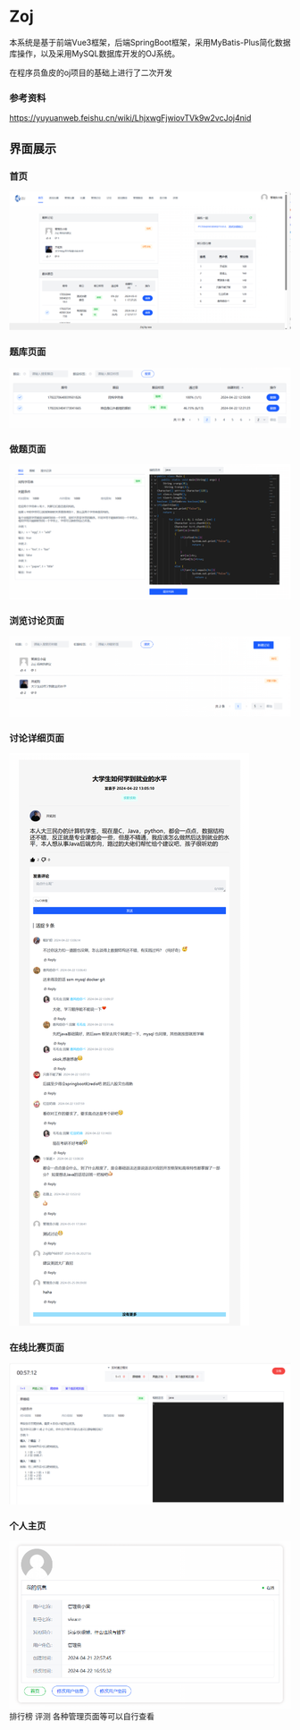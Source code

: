 # Zoj
本系统是基于前端Vue3框架，后端SpringBoot框架，采用MyBatis-Plus简化数据库操作，以及采用MySQL数据库开发的OJ系统。

在程序员鱼皮的oj项目的基础上进行了二次开发

### 参考资料
https://yuyuanweb.feishu.cn/wiki/LhjxwgFjwiovTVk9w2vcJoj4nid

## 界面展示
### 首页
![img_1.png](img/img_1.png)
### 题库页面
![img_2.png](img/img_2.png)
### 做题页面
![img_3.png](img/img_3.png)
### 浏览讨论页面
![img_4.png](img/img_4.png)
### 讨论详细页面
![img_5.png](img/img_5.png)
### 在线比赛页面
![img_6.png](img/img_6.png)
### 个人主页
![img_7.png](img/img_7.png)
排行榜  评测  各种管理页面等可以自行查看

